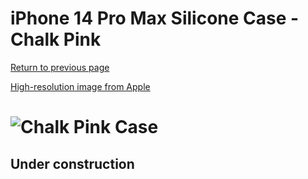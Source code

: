 # iPhone 14 Pro Max Silicone Case - Chalk Pink

[Return to previous page](/iphone_14)

[High-resolution image from Apple](https://store.storeimages.cdn-apple.com/8756/as-images.apple.com/is//MPTT3?wid=4500&hei=4500&fmt=png)

# ![Chalk Pink Case](/everyphone/MPTT3.png)

## Under construction
